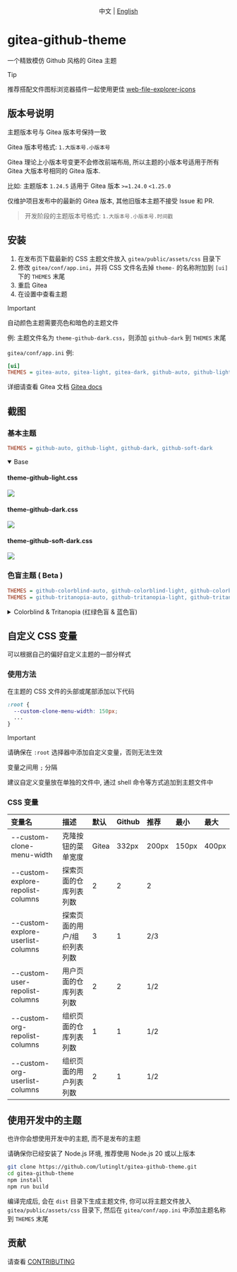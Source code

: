 <p align="center">
  中文 |
  <a href="./README_EN.md">English</a>
</p>

# gitea-github-theme

一个精致模仿 Github 风格的 Gitea 主题

> [!TIP]
>
> 推荐搭配文件图标浏览器插件一起使用更佳
> [web-file-explorer-icons](https://github.com/catppuccin/web-file-explorer-icons)

## 版本号说明

主题版本号与 Gitea 版本号保持一致

Gitea 版本号格式: `1.大版本号.小版本号`

Gitea 理论上小版本号变更不会修改前端布局, 所以主题的小版本号适用于所有 Gitea 大版本号相同的 Gitea 版本.

比如: 主题版本 `1.24.5` 适用于 Gitea 版本 `>=1.24.0` `<1.25.0`

仅维护项目发布中的最新的 Gitea 版本, 其他旧版本主题不接受 Issue 和 PR.

> 开发阶段的主题版本号格式: `1.大版本号.小版本号.时间戳`

## 安装

1. 在发布页下载最新的 CSS 主题文件放入 `gitea/public/assets/css` 目录下
2. 修改 `gitea/conf/app.ini`，并将 CSS 文件名去掉 `theme-` 的名称附加到 `[ui]` 下的 `THEMES` 末尾
3. 重启 Gitea
4. 在设置中查看主题

> [!IMPORTANT]
>
> 自动颜色主题需要亮色和暗色的主题文件

例: 主题文件名为 `theme-github-dark.css`，则添加 `github-dark` 到 `THEMES` 末尾

`gitea/conf/app.ini` 例:

```ini
[ui]
THEMES = gitea-auto, gitea-light, gitea-dark, github-auto, github-light, github-dark, github-soft-dark
```

详细请查看 Gitea 文档
[Gitea docs](https://docs.gitea.com/next/administration/customizing-gitea#customizing-the-look-of-gitea)

## 截图

### 基本主题

```ini
THEMES = github-auto, github-light, github-dark, github-soft-dark
```

<details open>
<summary>Base</summary>
<h4>theme-github-light.css</h4>
<img src="screenshots/light.png"/>
<h4>theme-github-dark.css</h4>
<img src="screenshots/dark.png"/>
<h4>theme-github-soft-dark.css</h4>
<img src="screenshots/soft-dark.png"/>
</details>

### 色盲主题 ( Beta )

```ini
THEMES = github-colorblind-auto, github-colorblind-light, github-colorblind-dark
THEMES = github-tritanopia-auto, github-tritanopia-light, github-tritanopia-dark
```

<details>
<summary>Colorblind & Tritanopia (红绿色盲 & 蓝色盲)</summary>
<h4>theme-github-colorblind-light.css & theme-github-tritanopia-light.css</h4>
<img src="screenshots/colorblind-light.png"/>
<h4>theme-github-colorblind-dark.css & theme-github-tritanopia-dark.css</h4>
<img src="screenshots/colorblind-dark.png"/>
</details>

## 自定义 CSS 变量

可以根据自己的偏好自定义主题的一部分样式

### 使用方法

在主题的 CSS 文件的头部或尾部添加以下代码

```css
:root {
  --custom-clone-menu-width: 150px;
  ...
}
```

> [!IMPORTANT]
>
> 请确保在 `:root` 选择器中添加自定义变量，否则无法生效
>
> 变量之间用 `;` 分隔
>
> 建议自定义变量放在单独的文件中, 通过 shell 命令等方式追加到主题文件中

### CSS 变量

| 变量名                            | 描述                        | 默认  | Github | 推荐  | 最小  | 最大  |
| :-------------------------------- | :-------------------------- | :---- | :----- | :---- | :---- | :---- |
| --custom-clone-menu-width         | 克隆按钮的菜单宽度          | Gitea | 332px  | 200px | 150px | 400px |
| --custom-explore-repolist-columns | 探索页面的仓库列表列数      | 2     | 2      | 2     |       |       |
| --custom-explore-userlist-columns | 探索页面的用户/组织列表列数 | 3     | 1      | 2/3   |       |       |
| --custom-user-repolist-columns    | 用户页面的仓库列表列数      | 2     | 2      | 1/2   |       |       |
| --custom-org-repolist-columns     | 组织页面的仓库列表列数      | 1     | 1      | 1/2   |       |       |
| --custom-org-userlist-columns     | 组织页面的用户列表列数      | 2     | 1      | 1/2   |       |       |

## 使用开发中的主题

也许你会想使用开发中的主题, 而不是发布的主题

请确保你已经安装了 Node.js 环境, 推荐使用 Node.js 20 或以上版本

```bash
git clone https://github.com/lutinglt/gitea-github-theme.git
cd gitea-github-theme
npm install
npm run build
```

编译完成后, 会在 `dist` 目录下生成主题文件, 你可以将主题文件放入 `gitea/public/assets/css` 目录下, 然后在
`gitea/conf/app.ini` 中添加主题名称到 `THEMES` 末尾

## 贡献

请查看 [CONTRIBUTING](CONTRIBUTING.md)

